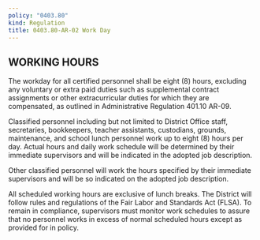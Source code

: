 ```yaml
---
policy: "0403.80"
kind: Regulation
title: 0403.80-AR-02 Work Day
---
```


## WORKING HOURS

The workday for all certified personnel shall be eight (8) hours, excluding any voluntary or extra paid duties such as supplemental contract assignments or other extracurricular duties for which they are compensated, as outlined in Administrative Regulation 401.10 AR-09. 

Classified personnel including but not limited to District Office staff, secretaries, bookkeepers, teacher assistants, custodians, grounds, maintenance, and school lunch personnel work up to eight (8) hours per day. Actual hours and daily work schedule will be determined by their immediate supervisors and will be indicated in the adopted job description.

Other classified personnel will work the hours specified by their immediate supervisors and will be so indicated on the adopted job description.

All scheduled working hours are exclusive of lunch breaks. The District will follow rules and regulations of the Fair Labor and Standards Act (FLSA). To remain in compliance, supervisors must monitor work schedules to assure that no personnel works in excess of normal scheduled hours except as provided for in policy.
